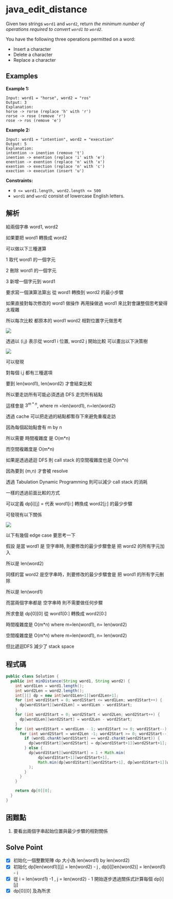 # java_edit_distance

Given two strings `word1` and `word2`, return *the minimum number of operations required to convert `word1` to `word2`*.

You have the following three operations permitted on a word:

- Insert a character
- Delete a character
- Replace a character

## Examples

**Example 1:**

```
Input: word1 = "horse", word2 = "ros"
Output: 3
Explanation:
horse -> rorse (replace 'h' with 'r')
rorse -> rose (remove 'r')
rose -> ros (remove 'e')

```

**Example 2:**

```
Input: word1 = "intention", word2 = "execution"
Output: 5
Explanation:
intention -> inention (remove 't')
inention -> enention (replace 'i' with 'e')
enention -> exention (replace 'n' with 'x')
exention -> exection (replace 'n' with 'c')
exection -> execution (insert 'u')

```

**Constraints:**

- `0 <= word1.length, word2.length <= 500`
- `word1` and `word2` consist of lowercase English letters.

## 解析

給兩個字串 word1, word2

如果要把 word1 轉換成 word2

可以做以下三種運算

1 取代 word1 的一個字元

2 刪除 word1 的一個字元

3 新增一個字元到 word1

要求寫一個演算法算出 從 word1 轉換到 word2 的最小步驟

如果直接對每次修改的 word1 做操作 再用操做過 word1 來比對會讓整個思考變得太複雜

所以每次比較 都原本的 word1 word2 相對位置字元做思考

![](https://i.imgur.com/sXLyww2.png)

透過以 (i,j) 表示從 word1 i 位置, word2 j 開始比較 可以畫出以下決策樹

 

![](https://i.imgur.com/ZUGiwx8.png)

可以發現

對每個 i,j 都有三種選項

要到 len(word1), len(word2) 才會結束比較

所以要走訪所有可能必須透過 DFS 走完所有結點

這樣會是 $3^{m*n}$, where m =len(word1), n=len(word2)

透過 cache 可以把走過的結點都暫存下來避免重複走訪

因為每個起始點會有 m by n

所以需要 時間複雜度 是 O(m*n)

而空間複雜度是 O(m*n)

如果是透過遞迴 DFS 則 call stack 的空間複雜度也是 O(m*n)

因為要到 (m,n) 才會被 resolve

透過  Tabulation Dynamic Programming 則可以減少 call stack 的消耗

一樣的透過前面比較的方式

可以定義 dp[i][j] = 代表 word1[i:] 轉換成 word2[j:] 的最少步驟

可發現有以下關係

 
![](https://i.imgur.com/ccKSrEi.png)

以下有幾個 edge case 要思考一下

假設 是當 word1 是 空字串時, 則要修改的最少步驟會是 把 word2 的所有字元加入

所以是 len(word2)

同樣的當 word2 是空字串時，則要修改的最少步驟會是 把 word1 的所有字元刪除

所以是 len(word1)

而當兩個字串都是 空字串時 則不需要做任何步驟

所求會是 dp[0][0] 從 word1[0:] 轉換成 word2[0:]

時間複雜度是 O(m*n) where m=len(word1), n= len(word2)

空間複雜度是 O(m*n) where m=len(word1), n= len(word2)

 但比遞迴DFS 減少了 stack space

## 程式碼
```java
public class Solution {
  public int minDistance(String word1, String word2) {
    int word1Len = word1.length();
    int word2Len = word2.length();
    int[][] dp = new int[word1Len+1][word2Len+1];
    for (int word1Start = 0; word1Start <= word1Len; word1Start++) {
      dp[word1Start][word2Len] = word1Len - word1Start;
    }
    for (int word2Start = 0; word2Start < word2Len; word2Start++) {
      dp[word1Len][word2Start] = word2Len - word2Start;
    }
    for (int word1Start = word1Len - 1; word1Start >= 0; word1Start--) {
      for (int word2Start = word2Len -1; word2Start >= 0; word2Start--) {
        if (word1.charAt(word1Start) == word2.charAt(word2Start)) {
          dp[word1Start][word2Start] = dp[word1Start+1][word2Start+1];
        } else {
          dp[word1Start][word2Start] = 1 + Math.min(
              dp[word1Start+1][word2Start+1],
              Math.min(dp[word1Start][word2Start+1], dp[word1Start+1][word2Start])
          );
        }
      }
    }

    return dp[0][0];
  }
}

```
## 困難點

1. 要看出兩個字串起始位置與最少步驟的相對關係

## Solve Point

- [x]  初始化一個整數矩陣 dp 大小為 len(word1) by len(word2)
- [x]  初始化 dp[len(word1)][j] = len(word2) - j , dp[i][len(word2)] = len(word1) - i
- [x]  從 i = len(word1) -1 , j = len(word2) - 1 開始逐步透過關係式計算每個 dp[i][j]
- [x]  dp[0][0] 及為所求